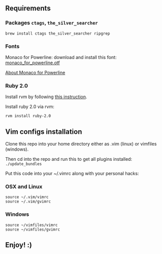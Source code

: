 ## Requirements

### Packages `ctags`, `the_silver_searcher`
```
brew install ctags the_silver_searcher ripgrep
```

### Fonts
Monaco for Powerline:
download and install this font: [monaco_for_powerline.otf](https://gist.github.com/baopham/1838072/raw/5fa73caa4af86285f11539a6b4b6c26cfca2c04b/Monaco%20for%20Powerline.otf)

[About Monaco for Powerline](https://gist.github.com/baopham/1838072)

### Ruby 2.0

Install rvm by following [this instruction](http://rvm.io/rvm/install).

Install ruby 2.0 via rvm:
```
rvm install ruby-2.0
```


## Vim configs installation

Clone this repo into your home directory either as .vim (linux) or vimfiles (windows).

Then cd into the repo and run this to get all plugins installed: 
`./update_bundles`


Put this code into your ~/.vimrc along with your personal hacks:

### OSX and Linux
```
source ~/.vim/vimrc
source ~/.vim/gvimrc
```

### Windows
```
source ~/vimfiles/vimrc
source ~/vimfiles/gvimrc
```

## Enjoy! :)
